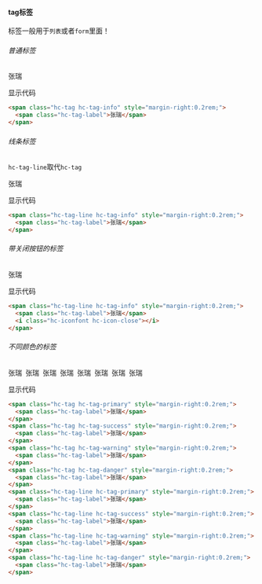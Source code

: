 #### tag标签
标签一般用于`列表`或者`form`里面！
###### 普通标签
<div class="code-pre">
  <span class="hc-tag hc-tag-info" style="margin-right:0.2rem;">
    <span class="hc-tag-label">张瑞</span>
  </span>
</div>
<p class="source">显示代码</p>

``` html
<span class="hc-tag hc-tag-info" style="margin-right:0.2rem;">
  <span class="hc-tag-label">张瑞</span>
</span>
```
###### 线条标签
`hc-tag-line`取代`hc-tag`
<div class="code-pre">
  <span class="hc-tag-line hc-tag-info" style="margin-right:0.2rem;">
    <span class="hc-tag-label">张瑞</span>
  </span>
</div>
<p class="source">显示代码</p>

``` html
<span class="hc-tag-line hc-tag-info" style="margin-right:0.2rem;">
  <span class="hc-tag-label">张瑞</span>
</span>
```
###### 带关闭按钮的标签
<div class="code-pre">
  <span class="hc-tag-line hc-tag-info" style="margin-right:0.2rem;">
    <span class="hc-tag-label">张瑞</span>
    <i class="hc-iconfont hc-icon-close"></i>
  </span>
</div>
<p class="source">显示代码</p>

``` html
<span class="hc-tag-line hc-tag-info" style="margin-right:0.2rem;">
  <span class="hc-tag-label">张瑞</span>
  <i class="hc-iconfont hc-icon-close"></i>
</span>
```
###### 不同颜色的标签
<div class="code-pre">
  <span class="hc-tag hc-tag-primary" style="margin-right:0.2rem;">
    <span class="hc-tag-label">张瑞</span>
  </span>
  <span class="hc-tag hc-tag-success" style="margin-right:0.2rem;">
    <span class="hc-tag-label">张瑞</span>
  </span>
  <span class="hc-tag hc-tag-warning" style="margin-right:0.2rem;">
    <span class="hc-tag-label">张瑞</span>
  </span>
  <span class="hc-tag hc-tag-danger" style="margin-right:0.2rem;">
    <span class="hc-tag-label">张瑞</span>
  </span>
  <span class="hc-tag-line hc-tag-primary" style="margin-right:0.2rem;">
    <span class="hc-tag-label">张瑞</span>
  </span>
  <span class="hc-tag-line hc-tag-success" style="margin-right:0.2rem;">
    <span class="hc-tag-label">张瑞</span>
  </span>
  <span class="hc-tag-line hc-tag-warning" style="margin-right:0.2rem;">
    <span class="hc-tag-label">张瑞</span>
  </span>
  <span class="hc-tag-line hc-tag-danger" style="margin-right:0.2rem;">
    <span class="hc-tag-label">张瑞</span>
  </span>
</div>
<p class="source">显示代码</p>

``` html
<span class="hc-tag hc-tag-primary" style="margin-right:0.2rem;">
  <span class="hc-tag-label">张瑞</span>
</span>
<span class="hc-tag hc-tag-success" style="margin-right:0.2rem;">
  <span class="hc-tag-label">张瑞</span>
</span>
<span class="hc-tag hc-tag-warning" style="margin-right:0.2rem;">
  <span class="hc-tag-label">张瑞</span>
</span>
<span class="hc-tag hc-tag-danger" style="margin-right:0.2rem;">
  <span class="hc-tag-label">张瑞</span>
</span>
<span class="hc-tag-line hc-tag-primary" style="margin-right:0.2rem;">
  <span class="hc-tag-label">张瑞</span>
</span>
<span class="hc-tag-line hc-tag-success" style="margin-right:0.2rem;">
  <span class="hc-tag-label">张瑞</span>
</span>
<span class="hc-tag-line hc-tag-warning" style="margin-right:0.2rem;">
  <span class="hc-tag-label">张瑞</span>
</span>
<span class="hc-tag-line hc-tag-danger" style="margin-right:0.2rem;">
  <span class="hc-tag-label">张瑞</span>
</span>
```